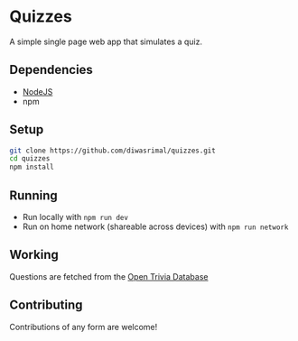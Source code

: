 # Quizzes

A simple single page web app that simulates a quiz.

## Dependencies
* [NodeJS](https://nodejs.org/en/download)
* npm

## Setup
```sh
git clone https://github.com/diwasrimal/quizzes.git
cd quizzes
npm install
```
## Running
* Run locally with `npm run dev`
* Run on home network (shareable across devices) with `npm run network`

## Working
Questions are fetched from the [Open Trivia Database](https://opentdb.com/)

## Contributing
Contributions of any form are welcome!
